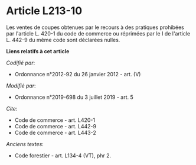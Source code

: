 # Article L213-10

Les ventes de coupes obtenues par le recours à des pratiques prohibées par l'article L. 420-1 du code de commerce ou
réprimées par le I de l'article L. 442-9 du même code sont déclarées nulles.

**Liens relatifs à cet article**

_Codifié par_:

  - Ordonnance n°2012-92 du 26 janvier 2012 - art. (V)

_Modifié par_:

  - Ordonnance n°2019-698 du 3 juillet 2019 - art. 5

_Cite_:

  - Code de commerce - art. L420-1
  - Code de commerce - art. L442-9
  - Code de commerce - art. L443-2

_Anciens textes_:

  - Code forestier - art. L134-4 (VT), phr 2.
